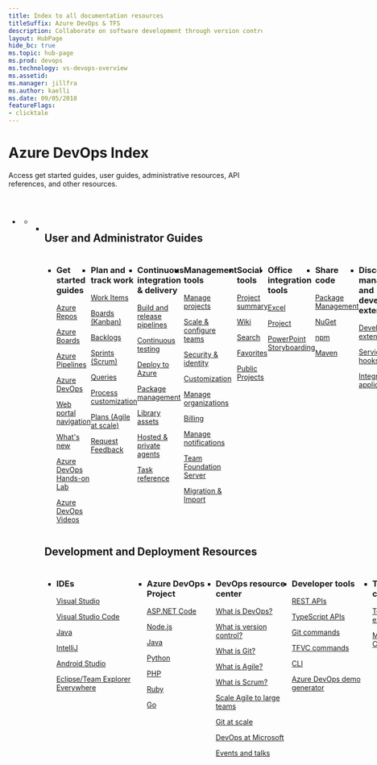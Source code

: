 ```yaml
---
title: Index to all documentation resources 
titleSuffix: Azure DevOps & TFS
description: Collaborate on software development through version control, work tracking, and continuous integration and delivery with Azure DevOps and Team Foundation Server
layout: HubPage 
hide_bc: true
ms.topic: hub-page
ms.prod: devops 
ms.technology: vs-devops-overview 
ms.assetid:  
ms.manager: jillfra 
ms.author: kaelli 
ms.date: 09/05/2018
featureFlags:
- clicktale 
---
```


<div id="main" class="v2">
    <div class="container">
        <h1>Azure DevOps Index</h1>
        <p>Access get started guides, user guides, administrative resources, API references, and other resources.</p>
        <p style="height: 30px;">&nbsp;</p>
        <ul class="pivots">
            <li>
                <a href="#index"></a>
                <ul id="index">
                    <li class="panelItem" data-index="0">
                        <a class="singlePanelNavItem selected" style="display: none" href="#indexA" data-linktype="self-bookmark"></a>
                        <ul class="panelContent singlePanelContent" id="indexA" style="margin-top: 0px; display: flex; float: left; border: none;">
                            <li class="fullSpan">
                                <a href="#start"> </a>
                                <h2 style="float: left; display: flex;">User and Administrator Guides</h2>                                
                        	    <a href="#index2"></a>
                                <ul id="index2" class="cardsW cols cols4 panelContent singlePanelContent" style="float: left; display: flex!important;">
                                    <li>
                                        <div class="cardSize">
                                            <div class="cardPadding">
                                                <div class="card">
                                                    <div class="cardText">
                                                        <h3>Get started guides</h3>
                                                        <p><a href="/azure/devops/repos/get-started/index">Azure Repos</a></p>
														<p><a href="/azure/devops/boards/get-started/index">Azure Boards</a></p>
														<p><a href="/azure/devops/pipelines/get-started/pipelines-get-started">Azure Pipelines</a></p>
														<p><a href="/azure/devops/user-guide/index">Azure DevOps</a></p>
														<p><a href="/azure/devops/project/navigation/preview-features">Web portal navigation</a></p>
														<p><a href="/azure/devops/release-notes/index">What's new</a></p>
                                                        <p><a href="https://www.azuredevopslabs.com/">Azure DevOps Hands-on Lab</a></p>
                                                        <p><a href="https://www.youtube.com/channel/UC-ikyViYMM69joIAv7dlMsA">Azure DevOps Videos</a></p>
                                                    </div>
                                                </div>
                                            </div>
                                        </div>
                                    </li>
                                    <li>
                                        <div class="cardSize">
                                            <div class="cardPadding">
                                                <div class="card">
                                                    <div class="cardText">
                                                        <h3>Plan and track work</h3>
                                                        <p><a href="/azure/devops/boards/work-items/index">Work Items</a></p>
														<p><a href="/azure/devops/boards/boards/index">Boards (Kanban)</a></p>
														<p><a href="/azure/devops/boards/backlogs/index">Backlogs</a></p>
														<p><a href="/azure/devops/boards/sprints/index">Sprints (Scrum)</a></p>
														<p><a href="/azure/devops/boards/queries/index">Queries</a></p>
														<p><a href="/azure/devops/organizations/settings/work/inheritance-process-model">Process customization</a></p>
														<p><a href="/azure/devops/boards/plans/index">Plans (Agile at scale)</a></p>
														<p><a href="/azure/devops/project/feedback/index">Request Feedback</a></p>
													</div>
                                                </div>
                                            </div>
                                        </div> 
                                    </li>
                                    <li>
                                        <div class="cardSize">
                                            <div class="cardPadding">
                                                <div class="card">
                                                    <div class="cardText">
                                                        <h3>Continuous integration &amp; delivery</h3>
                                                        <p><a href="/azure/devops/pipelines/index">Build and release pipelines</a></p>
														<p><a href="/azure/devops/pipelines/languages/dotnet-core#run-your-tests">Continuous testing</a></p>
														<p><a href="/azure/devops/deploy-azure/index">Deploy to Azure</a></p>
														<p><a href="/azure/devops/artifacts/index">Package management</a></p>
														<p><a href="/azure/devops/pipelines/library/index">Library assets</a></p>
														<p><a href="/azure/devops/pipelines/agents/agents">Hosted &amp; private agents</a></p>
														<p><a href="/azure/devops/pipelines/tasks">Task reference</a></p>
                                                    </div>
                                                </div>
                                            </div>
                                        </div>
                                    </li>
									<li>
                                        <div class="cardSize">
                                            <div class="cardPadding">
                                                <div class="card">
                                                    <div class="cardText">
                                                        <h3>Management tools</h3>
                                                        <p><a href="/azure/devops/organizations/projects/index">Manage projects</a></p>
														<p><a href="/azure/devops/organizations/settings/about-teams-and-settings">Scale &amp; configure teams</a></p>
														<p><a href="/azure/devops/organizations/security/index">Security &amp; identity</a></p>
														<p><a href="/azure/devops/reference/index">Customization</a></p>
														<p><a href="/azure/devops/organizations/accounts/index">Manage organizations</a></p>
														<p><a href="/azure/devops/billing/index">Billing</a></p>
														<p><a href="/azure/devops/notifications/index">Manage notifications</a></p>
														<p><a href="/tfs/index">Team Foundation Server</a></p>
														<p><a href="/azure/devops/migrate">Migration & Import</a></p>
                                                    </div>
                                                </div>
                                            </div>
                                        </div>
                                    </li>
									<li>
                                        <div class="cardSize">
                                            <div class="cardPadding">
                                                <div class="card">
                                                    <div class="cardText">
                                                        <h3>Social tools</h3>
                                                        <p><a href="/azure/devops/project/wiki/project-vision-status">Project summary</a></p>
														<p><a href="/azure/devops/project/wiki/index">Wiki</a></p>
														<p><a href="/azure/devops/project/search/index">Search</a></p>
														<p><a href="/azure/devops/project/navigation/set-favorites">Favorites</a></p>
														<p><a href="/azure/devops/organizations/public/index">Public Projects</a></p>
                                                    </div>
                                                </div>
                                            </div>
                                        </div>
                                    </li>
                                    <li>
                                        <div class="cardSize">
                                            <div class="cardPadding">
                                                <div class="card">
                                                    <div class="cardText">
                                                        <h3>Office integration tools</h3>
                                                        <p><a href="/azure/devops/boards/backlogs/office/bulk-add-modify-work-items-excel">Excel</a></p>
														<p><a href="/azure/devops/boards/backlogs/office/create-your-backlog-tasks-using-project">Project</a></p>
														<p><a href="/azure/devops/boards/backlogs/office/storyboard-your-ideas-using-powerpoint">PowerPoint Storyboarding</a></p>
													</div>
                                                </div>
                                            </div>
                                        </div> 
                                    </li>
                                    <li>
                                        <div class="cardSize">
                                            <div class="cardPadding">
                                                <div class="card">
                                                    <div class="cardText">
                                                        <h3>Share code</h3>
                                                        <p><a href="/azure/devops/artifacts/overview">Package Management</a></p>
														<p><a href="/azure/devops/artifacts/get-started-nuget">NuGet</a></p>
														<p><a href="/azure/devops/artifacts/get-started-npm">npm</a></p>
														<p><a href="/azure/devops/artifacts/get-started-maven">Maven</a></p>
                                                    </div>
                                                </div>
                                            </div>
                                        </div>
                                    </li>
									<li>
                                        <div class="cardSize">
                                            <div class="cardPadding">
                                                <div class="card">
                                                    <div class="cardText">
                                                        <h3>Discover, manage, and develop extensions</h3>
                                                        <p><a href="/azure/devops/extend/index">Develop extensions</a></p>
                                                        <p><a href="/azure/devops/service-hooks/index">Service hooks</a></p>
                                                        <p><a href="/azure/devops/integrate/index">Integrate applications</a></p>
                                                    </div>
                                                </div>
                                            </div>
                                        </div>
                                    </li>
									<li>
                                        <div class="cardSize">
                                            <div class="cardPadding">
                                                <div class="card">
                                                    <div class="cardText">
                                                        <h3>Reports & Analytics</h3>
                                                        <p><a href="/azure/devops/report/dashboards/index">Dashboards</a></p>
														<p><a href="/azure/devops/report/analytics/index">Analytics Service</a></p>
														<p><a href="/azure/devops/report/powerbi/index">Power BI</a></p>
														<p><a href="/azure/devops/report/extend-analytics/index">Extend Analytics with OData</a></p>
														<p><a href="/azure/devops/report/sql-reports/index">SQL Server Reports</a></p>
													</div>
                                                </div>
                                            </div>
                                        </div> 
                                    </li>
                                    <li>
                                        <div class="cardSize">
                                            <div class="cardPadding">
                                                <div class="card">
                                                    <div class="cardText">
                                                        <h3>Source control</h3>
                                                        <p><a href="/azure/devops/repos/git/index">Git repositories</a></p>
														<p><a href="/azure/devops/repos/git/pull-requests-overview">Pull requests</a></p>
														<p><a href="/azure/devops/repos/git/forks-overview">Forks</a></p>
														<p><a href="/azure/devops/repos/git/branch-policies-overview">Branch policies</a></p>
														<p><a href="/azure/devops/repos/tfvc/index">Team Foundation version control</a></p>
                                                    </div>
                                                </div>
                                            </div>
                                        </div>
                                    </li>
									<li>
                                        <div class="cardSize">
                                            <div class="cardPadding">
                                                <div class="card">
                                                    <div class="cardText">
                                                        <h3>Test</h3>
                                                        <p><a href="/azure/devops/test/index">Exploratory &amp; manual testing</a></p>
														<p><a href="/azure/devops/project/feedback/index">Request stakeholder feedback</a></p>
														<p><a href="/azure/devops/pipelines/languages/dotnet-core#run-your-tests">Continuous testing</a></p>
														<p><a href="/visualstudio/test/unit-test-your-code">Unit &amp; functional testing</a></p>
                                                    </div>
                                                </div>
                                            </div>
                                        </div>
                                    </li>
                                </ul>
                                <p style="height: 20px;">&nbsp;</p>
                                <h2 style="float: left; display: flex;">Development and Deployment Resources</h2> 
								<a href="#index3"></a>
                                <ul id="index3" class="cardsW cols cols4 panelContent singlePanelContent" style="float: left; display: flex!important;">
                                    <li>
                                        <div class="cardSize">
                                            <div class="cardPadding">
                                                <div class="card">
                                                    <div class="cardText">
                                                        <h3>IDEs</h3>
                                                        <p><a href="/visualstudio">Visual Studio</a></p>
														<p><a href="https://code.visualstudio.com/docs">Visual Studio Code</a></p>
														<p><a href="/azure/devops/java/index">Java</a></p>
														<p><a href="/azure/devops/java/download-intellij-plug-in">IntelliJ</a></p>
														<p><a href="/azure/devops/java/download-android-studio-plug-in">Android Studio</a></p>
														<p><a href="/azure/devops/java/download-eclipse-plug-in">Eclipse/Team Explorer Everywhere</a></p>
                                                    </div>
                                                </div>
                                            </div>
                                        </div>
                                    </li>
                                    <li>
                                        <div class="cardSize">
                                            <div class="cardPadding">
                                                <div class="card">
                                                    <div class="cardText">
                                                        <h3>Azure DevOps Project</h3>
                                                        <p><a href="/azure/devops-project/azure-devops-project-aspnet-core">ASP.NET Code</a></p>
														<p><a href="/azure/devops-project/azure-devops-project-nodejs">Node.js</a></p>
														<p><a href="/azure/devops-project/azure-devops-project-java">Java</a></p>
														<p><a href="/azure/devops-project/azure-devops-project-python">Python</a></p>
														<p><a href="/azure/devops-project/azure-devops-project-php">PHP</a></p>
														<p><a href="/azure/devops-project/azure-devops-project-ruby">Ruby</a></p>
														<p><a href="/azure/devops-project/azure-devops-project-go">Go</a></p>
													</div>
                                                </div>
                                            </div>
                                        </div> 
                                    </li>
                                    <li>
                                        <div class="cardSize">
                                            <div class="cardPadding">
                                                <div class="card">
                                                    <div class="cardText">
                                                        <h3>DevOps resource center</h3>
                                                        <p><a href="/azure/devops/learn/what-is-devops">What is DevOps?</a></p>
														<p><a href="/azure/devops/learn/git/what-is-version-control">What is version control?</a></p>
														<p><a href="/azure/devops/learn/git/what-is-git">What is Git?</a></p>
														<p><a href="/azure/devops/learn/agile/what-is-agile">What is Agile?</a></p>
														<p><a href="/azure/devops/learn/agile/what-is-scrum">What is Scrum?</a></p>
														<p><a href="/azure/devops/learn/agile/scale-agile-large-teams">Scale Agile to large teams</a></p>
														<p><a href="/azure/devops/learn/git/git-at-scale">Git at scale</a></p>
														<p><a href="/azure/devops/learn/devops-at-microsoft/">DevOps at Microsoft</a></p>
														<p><a href="/azure/devops/learn/events-and-talks/">Events and talks</a></p>
                                                    </div>
                                                </div>
                                            </div>
                                        </div>
                                    </li>
									<li>
                                        <div class="cardSize">
                                            <div class="cardPadding">
                                                <div class="card">
                                                    <div class="cardText">
                                                        <h3>Developer tools</h3>
                                                        <p><a href="/rest/api/vsts/">REST APIs</a></p>
														<p><a href="https://www.visualstudio.com/docs/integrate/extensions/reference/client/core-sdk">TypeScript APIs</a></p>
														<p><a href="/azure/devops/repos/git/command-prompt">Git commands</a></p>
														<p><a href="/azure/devops/repos/tfvc/use-team-foundation-version-control-commands">TFVC commands</a></p>
														<p><a href="/cli/azure/ext/azure-devops/?view=azure-cli-latest">CLI</a></p>
														<p><a href="/azure/devops/demo-gen">Azure DevOps demo generator</a></p>
                                                    </div>
                                                </div>
                                            </div>
                                        </div>
                                    </li>
									<li>
                                        <div class="cardSize">
                                            <div class="cardPadding">
                                                <div class="card">
                                                    <div class="cardText">
                                                        <h3>Task-specific clients</h3>
                                                        <p><a href="/azure/devops/test/provide-stakeholder-feedback">Test &amp; Feedback extension</a></p>
														<p><a href="/azure/devops/project/feedback/give-feedback">Microsoft Feedback Client</a></p>
                                                    </div>
                                                </div>
                                            </div>
                                        </div>
                                    </li>
                                    <li>
                                        <div class="cardSize">
                                            <div class="cardPadding">
                                                <div class="card">
                                                    <div class="cardText">
                                                        <h3>Web app deployment</h3>
                                                        <p><a href="/azure/devops/pipelines/targets/webapp">Azure Web App Deployment</a></p>
														<p><a href="/azure/devops/pipelines/apps/cd/deploy-webdeploy-iis-deploygroups">Windows Virtual Machine</a></p>
														<p><a href="/azure/devops/pipelines/apps/cd/deploy-docker-webapp">Azure Web App for Containers</a></p>
													</div>
                                                </div>
                                            </div>
                                        </div> 
                                    </li>
                            </li>
                        </ul>
                    </li>
                </ul>
            </li>
        </ul>
    </div>
</div>
